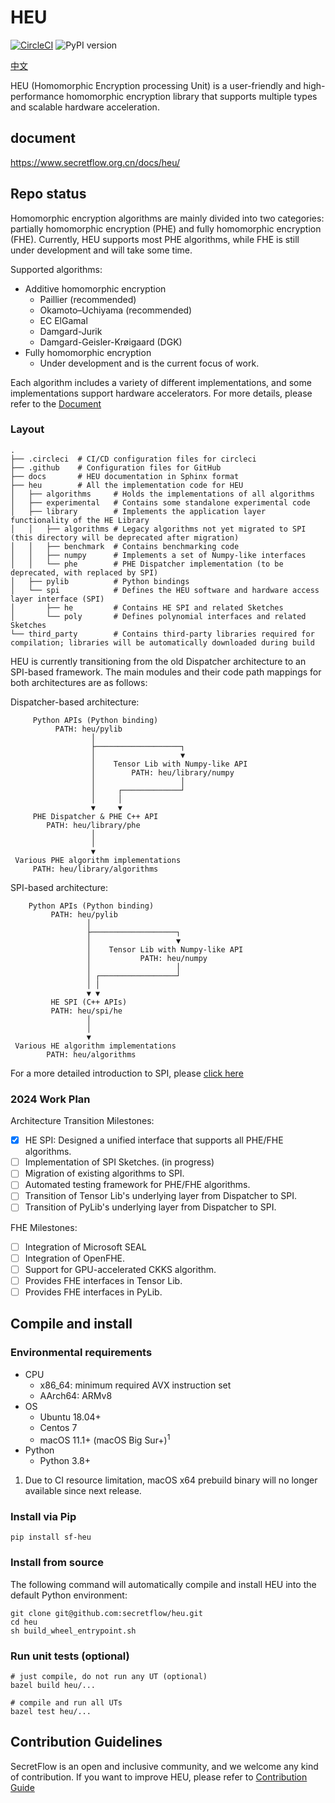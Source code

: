 # HEU

[![CircleCI](https://dl.circleci.com/status-badge/img/gh/secretflow/heu/tree/main.svg?style=svg)](https://dl.circleci.com/status-badge/redirect/gh/secretflow/heu/tree/main)
![PyPI version](https://img.shields.io/pypi/v/sf-heu)

[中文](README_cn.md)

HEU (Homomorphic Encryption processing Unit) is a user-friendly and high-performance homomorphic
encryption library that supports multiple types and scalable hardware acceleration.

## document

https://www.secretflow.org.cn/docs/heu/

## Repo status

Homomorphic encryption algorithms are mainly divided into two categories: partially homomorphic
encryption (PHE) and fully homomorphic encryption (FHE). Currently, HEU supports most PHE
algorithms, while FHE is still under development and will take some time.

Supported algorithms:

- Additive homomorphic encryption
    - Paillier (recommended)
    - Okamoto–Uchiyama (recommended)
    - EC ElGamal
    - Damgard-Jurik
    - Damgard-Geisler-Krøigaard (DGK)
- Fully homomorphic encryption
    - Under development and is the current focus of work.

Each algorithm includes a variety of different implementations, and some implementations support
hardware accelerators. For more details, please refer to
the [Document](https://www.secretflow.org.cn/docs/heu/latest/zh-Hans/getting_started/algo_choice )


### Layout

```text
.
├── .circleci  # CI/CD configuration files for circleci
├── .github    # Configuration files for GitHub
├── docs       # HEU documentation in Sphinx format
├── heu        # All the implementation code for HEU
│   ├── algorithms     # Holds the implementations of all algorithms
│   ├── experimental   # Contains some standalone experimental code
│   ├── library        # Implements the application layer functionality of the HE Library
│   │   ├── algorithms # Legacy algorithms not yet migrated to SPI (this directory will be deprecated after migration)
│   │   ├── benchmark  # Contains benchmarking code
│   │   ├── numpy      # Implements a set of Numpy-like interfaces
│   │   └── phe        # PHE Dispatcher implementation (to be deprecated, with replaced by SPI)
│   ├── pylib          # Python bindings
│   └── spi            # Defines the HEU software and hardware access layer interface (SPI)
│       ├── he         # Contains HE SPI and related Sketches
│       └── poly       # Defines polynomial interfaces and related Sketches
└── third_party        # Contains third-party libraries required for compilation; libraries will be automatically downloaded during build

```

HEU is currently transitioning from the old Dispatcher architecture to an SPI-based framework. The
main modules and their code path mappings for both architectures are as follows:

Dispatcher-based architecture:

```text
     Python APIs (Python binding)
          PATH: heu/pylib
                  │
                  ├───────────────────┐
                  │                   ▼
                  │    Tensor Lib with Numpy-like API
                  │        PATH: heu/library/numpy
                  │                   │
                  │     ┌─────────────┘
                  │     │
                  ▼     ▼
     PHE Dispatcher & PHE C++ API
        PATH: heu/library/phe
                  │
                  │
                  ▼
 Various PHE algorithm implementations
     PATH: heu/library/algorithms
```

SPI-based architecture:

```text
    Python APIs (Python binding)
         PATH: heu/pylib
                 │
                 ├───────────────────┐
                 │                   ▼
                 │    Tensor Lib with Numpy-like API
                 │           PATH: heu/numpy
                 │                   │
                 │ ┌─────────────────┘
                 │ │
                 ▼ ▼
         HE SPI (C++ APIs)
         PATH: heu/spi/he
                 │
                 │
                 ▼
 Various HE algorithm implementations
        PATH: heu/algorithms
```

For a more detailed introduction to SPI, please [click here](heu/spi/README.md)

### 2024 Work Plan

Architecture Transition Milestones:

- [x] HE SPI: Designed a unified interface that supports all PHE/FHE algorithms.
- [ ] Implementation of SPI Sketches. (in progress)
- [ ] Migration of existing algorithms to SPI.
- [ ] Automated testing framework for PHE/FHE algorithms.
- [ ] Transition of Tensor Lib's underlying layer from Dispatcher to SPI.
- [ ] Transition of PyLib's underlying layer from Dispatcher to SPI.

FHE Milestones:

- [ ] Integration of Microsoft SEAL
- [ ] Integration of OpenFHE.
- [ ] Support for GPU-accelerated CKKS algorithm.
- [ ] Provides FHE interfaces in Tensor Lib.
- [ ] Provides FHE interfaces in PyLib.

## Compile and install

### Environmental requirements

- CPU
    - x86_64: minimum required AVX instruction set
    - AArch64: ARMv8
- OS
    - Ubuntu 18.04+
    - Centos 7
    - macOS 11.1+ (macOS Big Sur+)<sup>1</sup>
- Python
    - Python 3.8+

1. Due to CI resource limitation, macOS x64 prebuild binary will no longer available since next release.

### Install via Pip

```shell
pip install sf-heu
```

### Install from source

The following command will automatically compile and install HEU into the default Python
environment:

```shell
git clone git@github.com:secretflow/heu.git
cd heu
sh build_wheel_entrypoint.sh

```

### Run unit tests (optional)





```shell
# just compile, do not run any UT (optional)
bazel build heu/...

# compile and run all UTs
bazel test heu/...
```

## Contribution Guidelines

SecretFlow is an open and inclusive community, and we welcome any kind of contribution. If you want
to improve HEU, please refer to [Contribution Guide](CONTRIBUTING.md)
